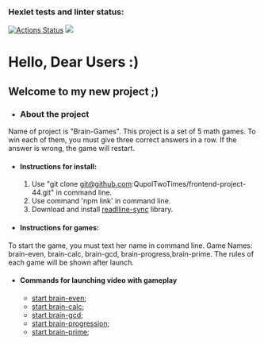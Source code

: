 ### Hexlet tests and linter status:
[![Actions Status](https://github.com/QupolTwoTimes/frontend-project-44/workflows/hexlet-check/badge.svg)](https://github.com/QupolTwoTimes/frontend-project-44/actions)
<a href="https://codeclimate.com/github/QupolTwoTimes/frontend-project-44/maintainability"><img src="https://api.codeclimate.com/v1/badges/aef398271ac46da60ee9/maintainability" /></a>   

# Hello, Dear Users :)
## Welcome to my new project ;)
* ### About the project
Name of project is "Brain-Games".
This project is a set of 5 math games. 
To win each of them, you must give three correct answers in a row. If the answer is wrong, the game will restart.
* #### Instructions for install:
     1. Use "git clone git@github.com:QupolTwoTimes/frontend-project-44.git" in command line.
     2. Use command 'npm link' in command line.
     3. Download and install [readlline-sync](https://github.com/anseki/readline-sync) library.
* #### Instructions for games:
To start the game, you must text her name in command line.
Game Names: 
brain-even, brain-calc, brain-gcd,
brain-progress,brain-prime.
The rules of each game will be shown after launch.
* #### Commands for launching video with gameplay
    * [start brain-even](https://asciinema.org/a/T1RasqMNxUGAzTlvFQKHpYWIO);
    * [start brain-calc](https://asciinema.org/a/TIFRdSMgwnnTGFCy2iQcnOu4V);
    * [start brain-gcd](https://asciinema.org/a/qllL4VTQz4x3N8jkMPa5jhV4u);
    * [start brain-progression](https://asciinema.org/aT72lLdZpJ5cxHdk6RO15vPUW2); 
    * [start brain-prime](https://asciinema.org/a/8sJjQI43MMpCYUkqMVr4UxxhX);

 